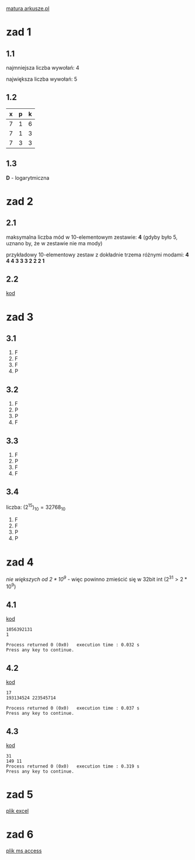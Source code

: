 [matura arkusze.pl](https://arkusze.pl/matura-probna-informatyka-2020-kwiecien-poziom-rozszerzony/)

# zad 1
## 1.1
najmniejsza liczba wywołań: 4

największa liczba wywołań: 5

## 1.2
x | p | k
--|---|--
7 | 1 | 6
7 | 1 | 3
7 | 3 | 3

## 1.3
**D** - logarytmiczna


# zad 2
## 2.1
maksymalna liczba mód w 10-elementowym zestawie: **4** (gdyby było 5, uznano by, że w zestawie nie ma mody)

przykładowy 10-elementowy zestaw z dokładnie trzema różnymi modami: **4 4 4  3 3 3 2 2 2 1**

## 2.2
[kod](cz1/2/22.cpp)


# zad 3
## 3.1
1. F
2. F
3. F
4. P

## 3.2
1. F
2. P
3. P
4. F

## 3.3
1. F
2. P
3. F
3. F

## 3.4
liczba: $(2^{15})_{10} = 32 768_{10}$

1. F
2. F
3. P
4. P


# zad 4

*nie większych od $2*10^9$* - więc powinno zmieścić się w 32bit int ($2^{31} > 2*10^9$)

## 4.1
[kod](cz2/4/41.cpp)
```
1056392131
1

Process returned 0 (0x0)   execution time : 0.032 s
Press any key to continue.
```

## 4.2
[kod](cz2/4/42.cpp)
```
17
193134524 223545714

Process returned 0 (0x0)   execution time : 0.037 s
Press any key to continue.
```

## 4.3
[kod](cz2/4/43.cpp)
```
31
149 11
Process returned 0 (0x0)   execution time : 0.319 s
Press any key to continue.
```


# zad 5
[plik excel](cz2/5/zbiornik.xlsx)


# zad 6
[plik ms access](cz2/6/salon.accdb)